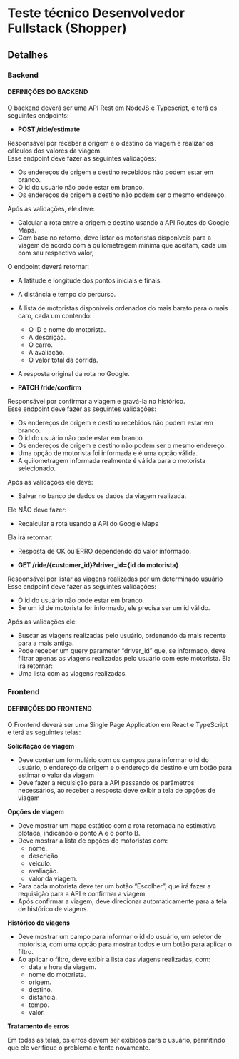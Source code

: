 # Teste técnico Desenvolvedor Fullstack (Shopper)

## Detalhes

### Backend 

#### DEFINIÇÕES DO BACKEND

O backend deverá ser uma API Rest em NodeJS e Typescript, e terá os
seguintes endpoints:

* __POST /ride/estimate__ 

Responsável por receber a origem e o destino da viagem e realizar os
cálculos dos valores da viagem.\
Esse endpoint deve fazer as seguintes validações:

* Os endereços de origem e destino recebidos não podem estar
em branco.
* O id do usuário não pode estar em branco.
* Os endereços de origem e destino não podem ser o mesmo
endereço.

Após as validações, ele deve:

* Calcular a rota entre a origem e destino usando a API Routes do
Google Maps.
* Com base no retorno, deve listar os motoristas disponíveis para a
viagem de acordo com a quilometragem mínima que aceitam,
cada um com seu respectivo valor,

O endpoint deverá retornar:

* A latitude e longitude dos pontos iniciais e finais.
* A distância e tempo do percurso.
* A lista de motoristas disponíveis ordenados do mais barato para
o mais caro, cada um contendo:
  * O ID e nome do motorista.
  * A descrição.
  * O carro.
  * A avaliação.
  * O valor total da corrida.
* A resposta original da rota no Google.

* __PATCH /ride/confirm__

Responsável por confirmar a viagem e gravá-la no histórico.\
Esse endpoint deve fazer as seguintes validações:

* Os endereços de origem e destino recebidos não podem estar
em branco.
* O id do usuário não pode estar em branco.
* Os endereços de origem e destino não podem ser o mesmo
endereço.
* Uma opção de motorista foi informada e é uma opção válida.
* A quilometragem informada realmente é válida para o motorista
selecionado.

Após as validações ele deve:

* Salvar no banco de dados os dados da viagem realizada.

Ele NÃO deve fazer:

* Recalcular a rota usando a API do Google Maps

Ela irá retornar:

* Resposta de OK ou ERRO dependendo do valor informado.

* __GET /ride/{customer_id}?driver_id={id do motorista}__

Responsável por listar as viagens realizadas por um determinado
usuário\
Esse endpoint deve fazer as seguintes validações:

* O id do usuário não pode estar em branco.
* Se um id de motorista for informado, ele precisa ser um id válido.

Após as validações ele:
* Buscar as viagens realizadas pelo usuário, ordenando da mais
recente para a mais antiga.
* Pode receber um query parameter “driver_id” que, se informado,
deve filtrar apenas as viagens realizadas pelo usuário com este
motorista.
Ela irá retornar:
* Uma lista com as viagens realizadas.

### Frontend

#### DEFINIÇÕES DO FRONTEND

O Frontend deverá ser uma Single Page Application em React e
TypeScript e terá as seguintes telas:

__Solicitação de viagem__

* Deve conter um formulário com os campos para informar o id do
usuário, o endereço de origem e o endereço de destino e um
botão para estimar o valor da viagem
* Deve fazer a requisição para a API passando os parâmetros
necessários, ao receber a resposta deve exibir a tela de opções de
viagem

__Opções de viagem__

* Deve mostrar um mapa estático com a rota retornada na
estimativa plotada, indicando o ponto A e o ponto B.
* Deve mostrar a lista de opções de motoristas com:
  * nome.
  * descrição.
  * veículo.
  * avaliação.
  * valor da viagem.
* Para cada motorista deve ter um botão “Escolher”, que irá fazer a
requisição para a API e confirmar a viagem.
* Após confirmar a viagem, deve direcionar automaticamente para
a tela de histórico de viagens.

__Histórico de viagens__

* Deve mostrar um campo para informar o id do usuário, um
seletor de motorista, com uma opção para mostrar todos e um
botão para aplicar o filtro.
* Ao aplicar o filtro, deve exibir a lista das viagens realizadas, com:
  * data e hora da viagem.
  * nome do motorista.
  * origem.
  * destino.
  * distância.
  * tempo.
  * valor.

__Tratamento de erros__

Em todas as telas, os erros devem ser exibidos para o usuário,
permitindo que ele verifique o problema e tente novamente.
